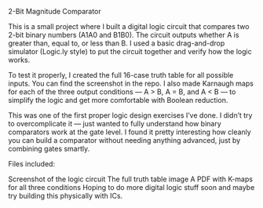2-Bit Magnitude Comparator

This is a small project where I built a digital logic circuit that compares two 2-bit binary numbers (A1A0 and B1B0). The circuit outputs whether A is greater than, equal to, or less than B. I used a basic drag-and-drop simulator (Logic.ly style) to put the circuit together and verify how the logic works.

To test it properly, I created the full 16-case truth table for all possible inputs. You can find the screenshot in the repo. I also made Karnaugh maps for each of the three output conditions — A > B, A = B, and A < B — to simplify the logic and get more comfortable with Boolean reduction.

This was one of the first proper logic design exercises I’ve done. I didn’t try to overcomplicate it — just wanted to fully understand how binary comparators work at the gate level. I found it pretty interesting how cleanly you can build a comparator without needing anything advanced, just by combining gates smartly.

Files included:

Screenshot of the logic circuit
The full truth table image
A PDF with K-maps for all three conditions
Hoping to do more digital logic stuff soon and maybe try building this physically with ICs. 
